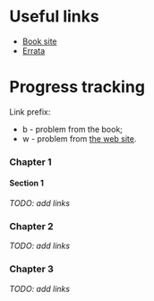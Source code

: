 # Useful links

* [Book site](http://algs4.cs.princeton.edu)
* [Errata](http://algs4.cs.princeton.edu/errata/)

# Progress tracking

Link prefix:
* b - problem from the book;
* w - problem from [the web site](http://algs4.cs.princeton.edu).

### Chapter 1

#### Section 1

*TODO: add links*

### Chapter 2

*TODO: add links*

### Chapter 3

*TODO: add links*

